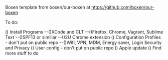 Boxen template from boxen/our-boxen at https://github.com/boxen/our-boxen

To do:

() Install Programs
--()XCode and CLT
--()Firefox, Chrome, Vagrant, Sublime Text
--()SPF13 or similiar
--()2U Chrome extension
() Configuration Profiles - don't put on public repo
--()Wifi, VPN, MDM, Energy saver, Login Security and Privacy
() User config - don't put on public repo
() Apple update
() Find more stuff to do